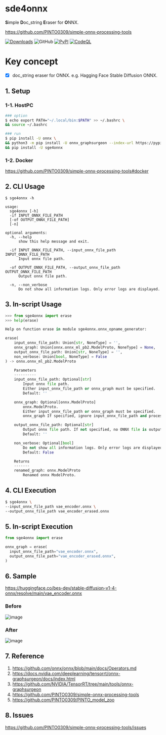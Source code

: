 # sde4onnx
**S**imple **D**oc_string **E**raser for **O**NNX.

https://github.com/PINTO0309/simple-onnx-processing-tools

[![Downloads](https://static.pepy.tech/personalized-badge/sge4onnx?period=total&units=none&left_color=grey&right_color=brightgreen&left_text=Downloads)](https://pepy.tech/project/sge4onnx) ![GitHub](https://img.shields.io/github/license/PINTO0309/sge4onnx?color=2BAF2B) [![PyPI](https://img.shields.io/pypi/v/sge4onnx?color=2BAF2B)](https://pypi.org/project/sge4onnx/) [![CodeQL](https://github.com/PINTO0309/sge4onnx/workflows/CodeQL/badge.svg)](https://github.com/PINTO0309/sge4onnx/actions?query=workflow%3ACodeQL)

# Key concept

- [x] doc_string eraser for ONNX. e.g. Hagging Face Stable Diffusion ONNX.

## 1. Setup
### 1-1. HostPC
```bash
### option
$ echo export PATH="~/.local/bin:$PATH" >> ~/.bashrc \
&& source ~/.bashrc

### run
$ pip install -U onnx \
&& python3 -m pip install -U onnx_graphsurgeon --index-url https://pypi.ngc.nvidia.com \
&& pip install -U sge4onnx
```
### 1-2. Docker
https://github.com/PINTO0309/simple-onnx-processing-tools#docker

## 2. CLI Usage
```
$ sge4onnx -h

usage:
  sge4onnx [-h]
  -if INPUT_ONNX_FILE_PATH
  [-of OUTPUT_ONNX_FILE_PATH]
  [-n]

optional arguments:
  -h, --help
      show this help message and exit.

  -if INPUT_ONNX_FILE_PATH, --input_onnx_file_path INPUT_ONNX_FILE_PATH
      Input onnx file path.

  -of OUTPUT_ONNX_FILE_PATH, --output_onnx_file_path OUTPUT_ONNX_FILE_PATH
      Output onnx file path.

  -n, --non_verbose
      Do not show all information logs. Only error logs are displayed.
```

## 3. In-script Usage
```python
>>> from sge4onnx import erase
>>> help(erase)

Help on function erase in module sge4onnx.onnx_opname_generator:

erase(
    input_onnx_file_path: Union[str, NoneType] = '',
    onnx_graph: Union[onnx.onnx_ml_pb2.ModelProto, NoneType] = None,
    output_onnx_file_path: Union[str, NoneType] = '',
    non_verbose: Union[bool, NoneType] = False
) -> onnx.onnx_ml_pb2.ModelProto

    Parameters
    ----------
    input_onnx_file_path: Optional[str]
        Input onnx file path.
        Either input_onnx_file_path or onnx_graph must be specified.
        Default: ''

    onnx_graph: Optional[onnx.ModelProto]
        onnx.ModelProto.
        Either input_onnx_file_path or onnx_graph must be specified.
        onnx_graph If specified, ignore input_onnx_file_path and process onnx_graph.

    output_onnx_file_path: Optional[str]
        Output onnx file path. If not specified, no ONNX file is output.
        Default: ''

    non_verbose: Optional[bool]
        Do not show all information logs. Only error logs are displayed.
        Default: False

    Returns
    -------
    renamed_graph: onnx.ModelProto
        Renamed onnx ModelProto.
```

## 4. CLI Execution
```bash
$ sge4onnx \
--input_onnx_file_path vae_encoder.onnx \
--output_onnx_file_path vae_encoder_erased.onnx
```

## 5. In-script Execution
```python
from sge4onnx import erase

onnx_graph = erase(
  input_onnx_file_path="vae_encoder.onnx",
  output_onnx_file_path="vae_encoder_erased.onnx",
)
```

## 6. Sample
https://huggingface.co/bes-dev/stable-diffusion-v1-4-onnx/resolve/main/vae_encoder.onnx
### Before
![image](https://user-images.githubusercontent.com/33194443/195969983-904da5ec-7fbb-48dc-b74d-3a9891192598.png)

### After
![image](https://user-images.githubusercontent.com/33194443/195969996-be2aa669-3625-4e8f-8fa1-3beee30c4df3.png)

## 7. Reference
1. https://github.com/onnx/onnx/blob/main/docs/Operators.md
2. https://docs.nvidia.com/deeplearning/tensorrt/onnx-graphsurgeon/docs/index.html
3. https://github.com/NVIDIA/TensorRT/tree/main/tools/onnx-graphsurgeon
4. https://github.com/PINTO0309/simple-onnx-processing-tools
5. https://github.com/PINTO0309/PINTO_model_zoo

## 8. Issues
https://github.com/PINTO0309/simple-onnx-processing-tools/issues
